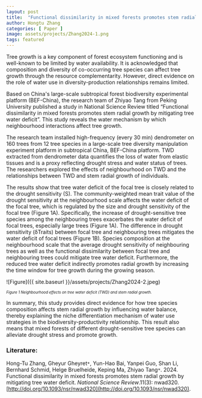 ```yaml
---
layout: post
title:  "Functional dissimilarity in mixed forests promotes stem radial growth by mitigating tree water deficit"
author: Hongtu Zhang
categories: [ Paper ]
image: assets/projects/Zhang2024-1.png
tags: featured
---
```

Tree growth is a key component of forest ecosystem functioning and is well-known to be limited by water availability. It is acknowledged that composition and diversity of co-occurring tree species can affect tree growth through the resource complementarity. However, direct evidence on the role of water use in diversity-production relationships remains limited.

Based on China's large-scale subtropical forest biodiversity experimental platform (BEF-China), the research team of Zhiyao Tang from Peking University published a study in National Science Review titled “Functional dissimilarity in mixed forests promotes stem radial growth by mitigating tree water deficit”. This study reveals the water mechanism by which neighbourhood interactions affect tree growth.

The research team installed high-frequency (every 30 min) dendrometer on 160 trees from 12 tree species in a large-scale tree diversity manipulation experiment platform in subtropical China, BEF-China platform. TWD extracted from dendrometer data quantifies the loss of water from elastic tissues and is a proxy reflecting drought stress and water status of trees. The researchers explored the effects of neighbourhood on TWD and the relationships between TWD and stem radial growth of individuals. 

The results show that tree water deficit of the focal tree is closely related to the drought sensitivity (S). The community-weighted mean trait value of the drought sensitivity at the neighbourhood scale affects the water deficit of the focal tree, which is regulated by the size and drought sensitivity of the focal tree (Figure 1A). Specifically, the increase of drought-sensitive tree species among the neighbouring trees exacerbates the water deficit of focal trees, especially large trees (Figure 1A). The difference in drought sensitivity (δTraits) between focal tree and neighbouring trees mitigates the water deficit of focal trees (Figure 1B). Species composition at the neighbourhood scale that the average drought sensitivity of neighbouring trees as well as the functional dissimilarity between focal tree and neighbouring trees could mitigate tree water deficit. Furthermore, the reduced tree water deficit indirectly promotes radial growth by increasing the time window for tree growth during the growing season.

![Figure]({{ site.baseurl }}/assets/projects/Zhang2024-2.jpeg)
<p style='text-align: justify;' ><span style="font-style: italic; font-size:70%">Figure 1 Neighbourhood effects on tree water deficit (TWD) and stem radial growth.
</span></p>
In summary, this study provides direct evidence for how tree species composition affects stem radial growth by influencing water balance, thereby explaining the niche differentiation mechanism of water use strategies in the biodiversity-productivity relationship. This result also means that mixed forests of different drought-sensitive tree species can alleviate drought stress and promote growth.

### Literature:
Hong-Tu Zhang, Gheyur Gheyret<code>&ast;</code>, Yun-Hao Bai, Yanpei Guo, Shan Li, Bernhard Schmid, Helge Bruelheide, Keping Ma, Zhiyao Tang<code>&ast;</code>. 2024. Functional dissimilarity in mixed forests promotes stem radial growth by mitigating tree water deficit. *National Science Review*.11(3): nwad320. [http://doi.org/10.1093/nsr/nwad320](http://doi.org/10.1093/nsr/nwad320).
